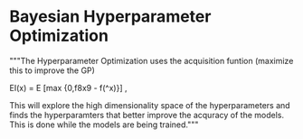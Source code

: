 # Bayesian Hyperparameter Optimization

"""The Hyperparameter Optimization uses the acquisition funtion
(maximize this to improve the GP)

EI(x) = E [max {0,f8x9 - f(^x)}] ,

This will explore the high dimensionality space of the hyperparameters and finds the
hyperparamters that better improve the acquracy of the models. This is done while 
the models are being trained."""


